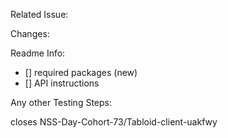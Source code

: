 Related Issue:

Changes:

Readme Info:

- [] required packages (new)
- [] API instructions

Any other Testing Steps:

closes NSS-Day-Cohort-73/Tabloid-client-uakfwy
